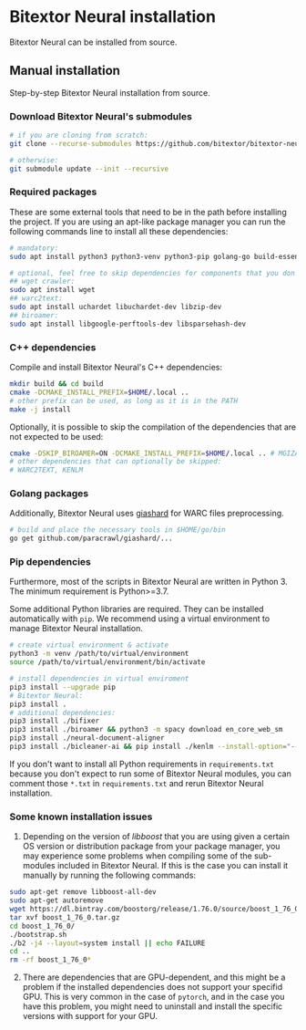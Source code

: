 # Bitextor Neural installation

Bitextor Neural can be installed from source.

## Manual installation

Step-by-step Bitextor Neural installation from source.

### Download Bitextor Neural's submodules

```bash
# if you are cloning from scratch:
git clone --recurse-submodules https://github.com/bitextor/bitextor-neural.git

# otherwise:
git submodule update --init --recursive
```

### Required packages

These are some external tools that need to be in the path before installing the project. If you are using an apt-like package manager you can run the following commands line to install all these dependencies:

```bash
# mandatory:
sudo apt install python3 python3-venv python3-pip golang-go build-essential cmake libboost-all-dev liblzma-dev time curl pigz parallel

# optional, feel free to skip dependencies for components that you don't expect to use:
## wget crawler:
sudo apt install wget
## warc2text:
sudo apt install uchardet libuchardet-dev libzip-dev
## biroamer:
sudo apt install libgoogle-perftools-dev libsparsehash-dev
```

### C++ dependencies

Compile and install Bitextor Neural's C++ dependencies:

```bash
mkdir build && cd build
cmake -DCMAKE_INSTALL_PREFIX=$HOME/.local ..
# other prefix can be used, as long as it is in the PATH
make -j install
```

Optionally, it is possible to skip the compilation of the dependencies that are not expected to be used:

```bash
cmake -DSKIP_BIROAMER=ON -DCMAKE_INSTALL_PREFIX=$HOME/.local .. # MGIZA is used for dictionary generation
# other dependencies that can optionally be skipped:
# WARC2TEXT, KENLM
```

### Golang packages

Additionally, Bitextor Neural uses [giashard](https://github.com/paracrawl/giashard) for WARC files preprocessing.

```bash
# build and place the necessary tools in $HOME/go/bin
go get github.com/paracrawl/giashard/...
```

### Pip dependencies

Furthermore, most of the scripts in Bitextor Neural are written in Python 3. The minimum requirement is Python>=3.7.

Some additional Python libraries are required. They can be installed automatically with `pip`. We recommend using a virtual environment to manage Bitextor Neural installation.

```bash
# create virtual environment & activate
python3 -m venv /path/to/virtual/environment
source /path/to/virtual/environment/bin/activate

# install dependencies in virtual enviroment
pip3 install --upgrade pip
# Bitextor Neural:
pip3 install .
# additional dependencies:
pip3 install ./bifixer
pip3 install ./biroamer && python3 -m spacy download en_core_web_sm
pip3 install ./neural-document-aligner
pip3 install ./bicleaner-ai && pip install ./kenlm --install-option="--max_order 7"
```

If you don't want to install all Python requirements in `requirements.txt` because you don't expect to run some of Bitextor Neural modules, you can comment those `*.txt` in `requirements.txt` and rerun Bitextor Neural installation.

### Some known installation issues

1. Depending on the version of *libboost* that you are using given a certain OS version or distribution package from your package manager, you may experience some problems when compiling some of the sub-modules included in Bitextor Neural. If this is the case you can install it manually by running the following commands:

```bash
sudo apt-get remove libboost-all-dev
sudo apt-get autoremove
wget https://dl.bintray.com/boostorg/release/1.76.0/source/boost_1_76_0.tar.gz
tar xvf boost_1_76_0.tar.gz
cd boost_1_76_0/
./bootstrap.sh
./b2 -j4 --layout=system install || echo FAILURE
cd ..
rm -rf boost_1_76_0*
```

2. There are dependencies that are GPU-dependent, and this might be a problem if the installed dependencies does not support your specifid GPU. This is very common in the case of `pytorch`, and in the case you have this problem, you might need to uninstall and install the specific versions with support for your GPU.
